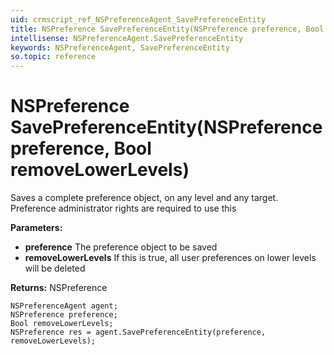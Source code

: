```yaml
---
uid: crmscript_ref_NSPreferenceAgent_SavePreferenceEntity
title: NSPreference SavePreferenceEntity(NSPreference preference, Bool removeLowerLevels)
intellisense: NSPreferenceAgent.SavePreferenceEntity
keywords: NSPreferenceAgent, SavePreferenceEntity
so.topic: reference
---
```


# NSPreference SavePreferenceEntity(NSPreference preference, Bool removeLowerLevels)

Saves a complete preference object, on any level and any target. Preference administrator rights are required to use this

**Parameters:**
 - **preference** The preference object to be saved
 - **removeLowerLevels** If this is true, all user preferences on lower levels will be deleted

**Returns:** NSPreference

```crmscript
NSPreferenceAgent agent;
NSPreference preference;
Bool removeLowerLevels;
NSPreference res = agent.SavePreferenceEntity(preference, removeLowerLevels);
```

